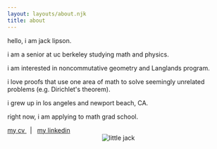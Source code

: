 ```yaml
---
layout: layouts/about.njk
title: about
---
```


<div class="colorwave">hello, i am jack lipson.</div>

i am a senior at uc berkeley studying math and physics.

i am interested in noncommutative geometry and Langlands program.

i love proofs that use one area of math to solve seemingly unrelated problems (e.g. Dirichlet's theorem).

i grew up in los angeles and newport beach, CA. 

right now, i am applying to math grad school.

<p> <a href = "/assets/my cv.pdf" target="_blank"> my cv </a> &nbsp; | &nbsp; <a href = "https://www.linkedin.com/in/jack-lipson/" target="_blank"> my linkedin </a> </p>

<div style = "margin: -1em">
    <p style = "text-align:center"><img src = "/assets/img/2010-07-03 14.57.37.jpg" alt = "little jack" style = "max-width: 50%; max-height: 50%"></p>
</div>
